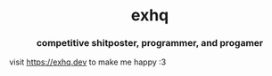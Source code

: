 <body>
<h1 align="center">exhq</h1>
<h3 align="center">competitive shitposter, programmer, and progamer </h3>

visit https://exhq.dev to make me happy :3
